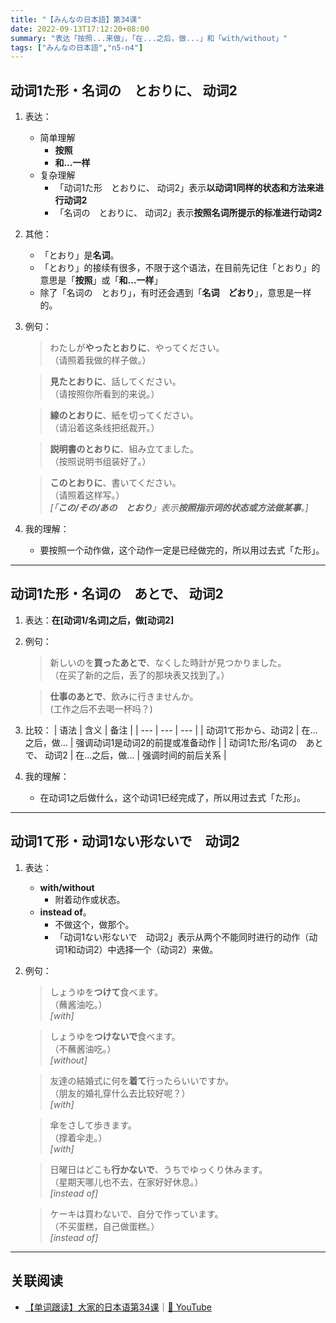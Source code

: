 ```yaml
---
title: "【みんなの日本語】第34课"
date: 2022-09-13T17:12:20+08:00
summary: "表达「按照...来做」，「在...之后，做...」和「with/without」"
tags: ["みんなの日本語","n5-n4"]
---
```


## 动词1た形・名词の　とおりに、 动词2
1. 表达：
    - 简单理解
        - **按照**
        - **和...一样**
    - 复杂理解
        - 「动词1た形　とおりに、 动词2」表示**以动词1同样的状态和方法来进行动词2**
        - 「名词の　とおりに、 动词2」表示**按照名词所提示的标准进行动词2**
2. 其他：
    - 「とおり」是**名词**。
    - 「とおり」的接续有很多，不限于这个语法，在目前先记住「とおり」的意思是「**按照**」或「**和...一样**」
    - 除了「名词の　とおり」，有时还会遇到「**名词　どおり**」，意思是一样的。
3. 例句：   
    > わたしが**やったとおりに**、やってください。  
     （请照着我做的样子做。）

    > **見たとおりに**、話してください。  
     （请按照你所看到的来说。）

    > **線のとおりに**、紙を切ってください。  
     （请沿着这条线把纸裁开。）

    > **説明書のとおりに**、組み立てました。  
     （按照说明书组装好了。）

    > **このとおりに**、書いてください。  
     （请照着这样写。）  
      *[「**この/その/あの　とおり**」表示**按照指示词的状态或方法做某事**。]*
4. 我的理解：
    - 要按照一个动作做，这个动作一定是已经做完的，所以用过去式「た形」。

---
## 动词1た形・名词の　あとで、 动词2
1. 表达：**在[动词1/名词]之后，做[动词2]**
2. 例句：
    > 新しいのを**買ったあとで**、なくした時計が見つかりました。  
     （在买了新的之后，丢了的那块表又找到了。）

    > **仕事のあとで**、飲みに行きませんか。  
      (工作之后不去喝一杯吗？)
3. 比较：
    | 语法 | 含义 | 备注 |
    | --- | --- | --- |
    | 动词1て形から、动词2 | 在...之后，做... | 强调动词1是动词2的前提或准备动作 |
    | 动词1た形/名词の　あとで、 动词2 | 在...之后，做... | 强调时间的前后关系 |
4. 我的理解：
    - 在动词1之后做什么，这个动词1已经完成了，所以用过去式「た形」。

---
## 动词1て形・动词1ない形ないで　动词2
1. 表达：
    - **with/without**
        - 附着动作或状态。
    - **instead of**。
        - 不做这个，做那个。
        - 「动词1ない形ないで　动词2」表示从两个不能同时进行的动作（动词1和动词2）中选择一个（动词2）来做。
2. 例句：
    > しょうゆを**つけて**食べます。  
     （蘸酱油吃。）  
      *[with]*

    > しょうゆを**つけないで**食べます。  
     （不蘸酱油吃。）  
      *[without]*
    
    > 友達の結婚式に何を**着て**行ったらいいですか。  
     （朋友的婚礼穿什么去比较好呢？）  
      *[with]*
      
    > 傘をさして歩きます。  
     （撑着伞走。）  
      *[with]*

    > 日曜日はどこも**行かないで**、うちでゆっくり休みます。  
     （星期天哪儿也不去，在家好好休息。）  
      *[instead of]*

    > ケーキは買わないで、自分で作っています。  
     （不买蛋糕，自己做蛋糕。）  
      *[instead of]*

---
## 关联阅读
- [【单词跟读】大家的日本语第34课](https://www.bilibili.com/video/BV1G34y1e7RA?p=34)｜[🔗 YouTube](https://youtu.be/NyLwsdMhBtk)